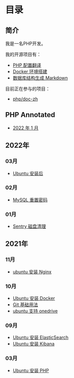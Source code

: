 # 目录

## 简介

我是一名PHP开发。

我的开源项目有：

- [PHP 配置翻译](https://gitee.com/watermelon-team/php-ini)
- [Docker 环境搭建](git@gitee.com:watermelon-team/docker.git)
- [数据库结构生成 Markdown](https://gitee.com/watermelon-team/data-dict)

目前正在参与的项目：

- [php/doc-zh](https://github.com/php/doc-zh)

## PHP Annotated

- [2022 年 1 月](./posts/php-annotated-january-2022.md)

## 2022年

### 03月

- [Ubuntu 安装后](/posts/ubuntu-post-installation.md)

### 02月

- [MySQL 重置密码](/posts/mysql-reset-password.md)

### 01月

- [Sentry 磁盘清理](/posts/sentry-cleanup-data.md)

## 2021年

### 11月

- [ubuntu 安装 Nginx](/posts/ubuntu-install-nginx.md)

### 10月
- [Ubuntu 安装 Docker](/posts/ubuntu-install-docker.md)
- [Git 基础用法](/posts/git-basic-usage.md)
- [ubuntu 支持 onedrive](/posts/ubuntu-install-onedrive.md)

### 09月

- [Ubuntu 安装 ElasticSearch](/posts/ubuntu-install-elasticsearch.md)
- [Ubuntu 安装 Kibana](/posts/ubuntu-install-kibana.md)

### 03月

- [Ubuntu 安装 PHP](/posts/ubuntu-install-php.md)
